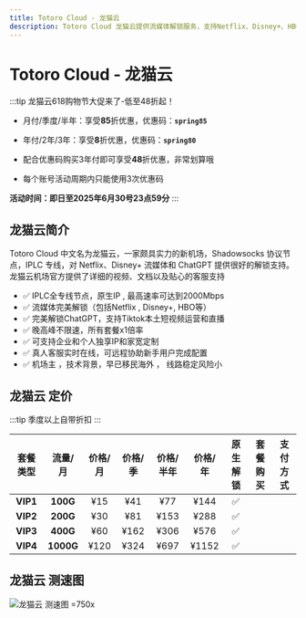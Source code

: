 ```yaml
---
title: Totoro Cloud - 龙猫云
description: Totoro Cloud 龙猫云提供流媒体解锁服务，支持Netflix、Disney+、HBO、ChatGPT等流媒体和工具，专线高速，稳定可靠，适合科学上网，支持iOS、Android、Windows、Mac等多平台使用。
---
```


# Totoro Cloud - 龙猫云

:::tip 龙猫云618购物节大促来了-低至48折起！

- 月付/季度/半年：享受**85**折优惠，优惠码：**`spring85`**

- 年付/2年/3年：享受**8**折优惠，优惠码：**`spring80`**

- 配合优惠码购买3年付即可享受**48**折优惠，非常划算哦

- 每个账号活动周期内只能使用3次优惠码

**活动时间：即日至2025年6月30号23点59分**
:::

<Links :items="[
{ name: '龙猫云618购物节大促来了-低至48折起！', desc: '即日起至2025年6月30号23点59分', image:'https://i.theojs.cn/logo/totoro.webp',link: 'https://itheo.top/totoro',alt:'龙猫云logo',rel: 'sponsored' },
]" />

## 龙猫云简介 <Pill name="龙猫云官网" link="https://itheo.top/totoro" image="https://i.theojs.cn/logo/totoro.webp" alt="龙猫云logo" rel="sponsored"/>

Totoro Cloud 中文名为龙猫云，一家颇具实力的新机场，Shadowsocks 协议节点，IPLC 专线，对 Netflix、Disney+ 流媒体和 ChatGPT 提供很好的解锁支持。龙猫云机场官方提供了详细的视频、文档以及贴心的客服支持

- ✅ IPLC全专线节点，原生IP , 最高速率可达到2000Mbps
- ✅ 流媒体完美解锁（包括Netflix , Disney+, HBO等）
- ✅ 完美解锁ChatGPT，支持Tiktok本土短视频运营和直播
- ✅ 晚高峰不限速，所有套餐x1倍率
- ✅ 可支持企业和个人独享IP和家宽定制
- ✅ 真人客服实时在线，可远程协助新手用户完成配置
- ✅ 机场主 ，技术背景，早已移民海外 ， 线路稳定风险小

## 龙猫云 定价

:::tip
季度以上自带折扣
:::

| 套餐类型 |  流量/月  | 价格/月 | 价格/季 | 价格/半年 | 价格/年 | 原生解锁 |                                 套餐购买                                 |                                     支付方式                                     |
| :------: | :-------: | :-----: | :-----: | :-------: | :-----: | :------: | :----------------------------------------------------------------------: | :------------------------------------------------------------------------------: |
| **VIP1** | **100G**  |   ¥15   |   ¥41   |    ¥77    |  ¥144   |    ✅    | <Pill name="立即购买" link="https://itheo.top/totoro" rel="sponsored" /> | <iconify-icon icon="bi:alipay" width="24" style="color: #1677FF"></iconify-icon> |
| **VIP2** | **200G**  |   ¥30   |   ¥81   |   ¥153    |  ¥288   |    ✅    | <Pill name="立即购买" link="https://itheo.top/totoro" rel="sponsored" /> | <iconify-icon icon="bi:alipay" width="24" style="color: #1677FF"></iconify-icon> |
| **VIP3** | **400G**  |   ¥60   |  ¥162   |   ¥306    |  ¥576   |    ✅    | <Pill name="立即购买" link="https://itheo.top/totoro" rel="sponsored" /> | <iconify-icon icon="bi:alipay" width="24" style="color: #1677FF"></iconify-icon> |
| **VIP4** | **1000G** |  ¥120   |  ¥324   |   ¥697    |  ¥1152  |    ✅    | <Pill name="立即购买" link="https://itheo.top/totoro" rel="sponsored" /> | <iconify-icon icon="bi:alipay" width="24" style="color: #1677FF"></iconify-icon> |

## 龙猫云 测速图

![龙猫云 测速图 =750x](https://i.theojs.cn/airport/totoro.webp)
